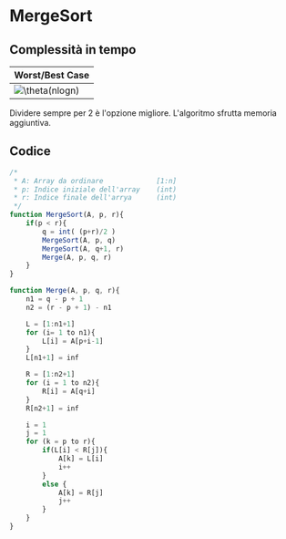 # MergeSort

## Complessità in tempo

Worst/Best Case|
-----------|
<img src="https://latex.codecogs.com/gif.latex?\theta(nlogn)" title="\theta(nlogn)" />|

Dividere sempre per 2 è l'opzione migliore. L'algoritmo sfrutta memoria aggiuntiva.

## Codice

```javascript
/*
 * A: Array da ordinare             [1:n]
 * p: Indice iniziale dell'array    (int)
 * r: Indice finale dell'arrya      (int)
 */
function MergeSort(A, p, r){
    if(p < r){
        q = int( (p+r)/2 )
        MergeSort(A, p, q)
        MergeSort(A, q+1, r)
        Merge(A, p, q, r)
    }
}

function Merge(A, p, q, r){
    n1 = q - p + 1
    n2 = (r - p + 1) - n1

    L = [1:n1+1]
    for (i= 1 to n1){
        L[i] = A[p+i-1]
    }
    L[n1+1] = inf

    R = [1:n2+1]
    for (i = 1 to n2){
        R[i] = A[q+i]
    }
    R[n2+1] = inf

    i = 1
    j = 1
    for (k = p to r){
        if(L[i] < R[j]){
            A[k] = L[i]
            i++
        }
        else {
            A[k] = R[j]
            j++
        }
    }
}
```
